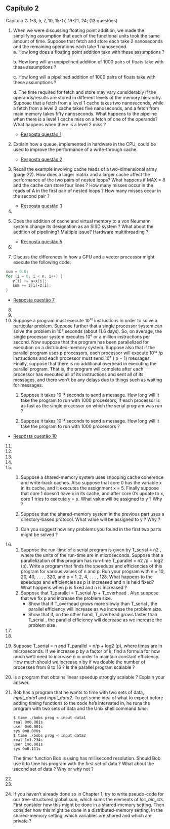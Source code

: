 ## Capítulo 2

Capítulo 2: 1-3, 5, 7, 10, 15-17, 19-21, 24; (13 questões)

1. When we were discussing floating point addition, we made the simplifying assumption that each of the functional units took the same amount of time. Suppose that fetch and store each take 2 nanoseconds and the remaining operations each take 1 nanosecond.  
   a. How long does a floating point addition take with these assumptions ?  

   b. How long will an unpipelined addition of 1000 pairs of floats take with these assumptions ?  

   c. How long will a pipelined addition of 1000 pairs of floats take with these assumptions ?  

   d. The time required for fetch and store may vary considerably if the operands/results are stored in different levels of the memory hierarchy. Suppose that a fetch from a level 1 cache takes two nanoseconds, while a fetch from a level 2 cache takes five nanoseconds, and a fetch from main memory takes fifty nanoseconds. What happens to the pipeline when there is a level 1 cache miss on a fetch of one of the operands? What happens when there is a level 2 miss ?
   - [Resposta questão 1](question_1/Readme.md) 

2. Explain how a queue, implemented in hardware in the CPU, could be used to improve the performance of a write-through cache.
   - [Resposta questão 2](question_2/Readme.md) 
3. Recall the example involving cache reads of a two-dimensional array (page 22). How does a larger matrix and a larger cache affect the performance of the two pairs of nested loops? What happens if MAX = 8 and the cache can store four lines ? How many misses occur in the reads of A in the first pair of nested loops ? How many misses occur in the second pair ?
   - [Resposta questão 3](question_3/Readme.md) 
4. 

5. Does the addition of cache and virtual memory to a von Neumann system change its designation as an SISD system ? What about the addition of
pipelining? Multiple issue? Hardware multithreading ? 
   - [Resposta questão 5](question_5/Readme.md) 

6. 
7. Discuss the differences in how a GPU and a vector processor might execute the following code:
```c++
sum = 0.0;
for (i = 0; i < n; i++) {
   y[i] += a∗x[i];
   sum += z[i]∗z[i];
}
```
   - [Resposta questão 7](question_7/Readme.md) 
8. 
9. 
10. Suppose a program must execute 10¹² instructions in order to solve a particular problem. Suppose further that a single processor system can solve the problem in 10⁶ seconds (about 11.6 days). So, on average, the single processor system executes 10⁶ or a million instructions per second. Now suppose that the program has been parallelized for execution on a distributed-memory system. Suppose also that if the parallel program uses p processors, each processor will execute 10¹²  /p instructions and each processor must send 10⁹ ( p − 1) messages. Finally, suppose that there is no additional overhead in executing the
parallel program. That is, the program will complete after each processor has executed all of its instructions and sent all of its messages, and there won’t be any delays due to things such as waiting for messages.  
    1.  Suppose it takes 10⁻⁹ seconds to send a message. How long will it take the program to run with 1000 processors, if each processor is as fast as the single processor on which the serial program was run ?  

    2. Suppose it takes 10⁻³ seconds to send a message. How long will it take the program to run with 1000 processors ?
   - [Resposta questão 10](question_10/Readme.md) 
11. 
12. 
13. 
14. 
15. 1. Suppose a shared-memory system uses snooping cache coherence and
write-back caches. Also suppose that core 0 has the variable x in its cache, and it executes the assignment x = 5. Finally suppose that core 1 doesn’t have x in its cache, and after core 0’s update to x, core 1 tries to execute y = x. What value will be assigned to y ? Why ?  

    2. Suppose that the shared-memory system in the previous part uses a
directory-based protocol. What value will be assigned to y ? Why ?
    3.  Can you suggest how any problems you found in the first two parts might be solved ?

16.  
       1. Suppose the run-time of a serial program is given by T_serial = n2 , where the units of the run-time are in microseconds. Suppose that a parallelization of this program has run-time T_parallel = n2 /p + log2 (p). Write a program that finds the speedups and efficiencies of this program for various values of n and p. Run your program with n = 10, 20, 40, . . . , 320, and p = 1, 2, 4, . . . , 128. What happens to the speedups and efficiencies as p is increased and n is held fixed? What happens when p is fixed and n is increased ?
       1. Suppose that T_parallel = T_serial /p + T_overhead . Also suppose that we fix p and increase the problem size.
          - Show that if T_overhead grows more slowly than T_serial , the parallel
          efficiency will increase as we increase the problem size.
          - Show that if, on the other hand, T_overhead grows faster than T_serial , the parallel efficiency will decrease as we increase the problem size.
17. 
18. 
19. Suppose T_serial = n and T_parallel = n/p + log2 (p), where times are in microseconds. If we increase p by a factor of k, find a formula for how much we’ll need to increase n in order to maintain constant efficiency. How much should we increase n by if we double the number of processes from 8 to 16 ? Is the parallel program scalable ?
20. Is a program that obtains linear speedup strongly scalable ? Explain your answer.
21. Bob has a program that he wants to time with two sets of data, _input_data1_ and _input_data2_. To get some idea of what to expect before adding timing functions to the code he’s interested in, he runs the program with two sets of data and the Unix shell command _time_:
      ```shell
      $ time ./bobs prog < input data1
      real 0m0.001s
      user 0m0.001s
      sys 0m0.000s
      $ time ./bobs prog < input data2
      real 1m1.234s
      user 1m0.001s
      sys 0m0.111s
      ```
      The timer function Bob is using has millisecond resolution. Should Bob use it to time his program with the first set of data ? What about the second set of data ? Why or why not ?

22. 
23. 
24. If you haven’t already done so in Chapter 1, try to write pseudo-code for our tree-structured global sum, which sums the elements of _loc_bin_cts_. First consider how this might be done in a shared-memory setting. Then consider how this might be done in a distributed-memory setting. In the shared-memory setting, which variables are shared and which are private ?